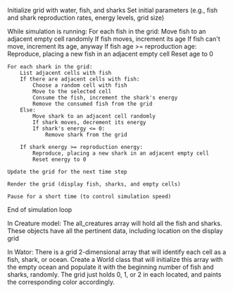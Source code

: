 Initialize grid with water, fish, and sharks
Set initial parameters (e.g., fish and shark reproduction rates, energy levels, grid size)

While simulation is running:
    For each fish in the grid:
        Move fish to an adjacent empty cell randomly
        If fish moves, increment its age
        If fish can't move, increment its age, anyway
        If fish age >= reproduction age:
            Reproduce, placing a new fish in an adjacent empty cell
            Reset age to 0

    For each shark in the grid:
        List adjacent cells with fish
        If there are adjacent cells with fish:
            Choose a random cell with fish
            Move to the selected cell
            Consume the fish, increment the shark's energy
            Remove the consumed fish from the grid
        Else:
            Move shark to an adjacent cell randomly
            If shark moves, decrement its energy
            If shark's energy <= 0:
                Remove shark from the grid

        If shark energy >= reproduction energy:
            Reproduce, placing a new shark in an adjacent empty cell
            Reset energy to 0

    Update the grid for the next time step

    Render the grid (display fish, sharks, and empty cells)

    Pause for a short time (to control simulation speed)

End of simulation loop

In Creature model:
The all_creatures array will hold all the fish and sharks.  These objects have all the pertinent data, including location on the display grid

In Wator:
There is a grid 2-dimensional array that will identify each cell as a fish, shark, or ocean. Create a World class that will initialize this array with the empty ocean and populate it with the beginning number of fish and sharks, randomly.  The grid just holds 0, 1, or 2 in each located, and paints the corresponding color accordingly.

